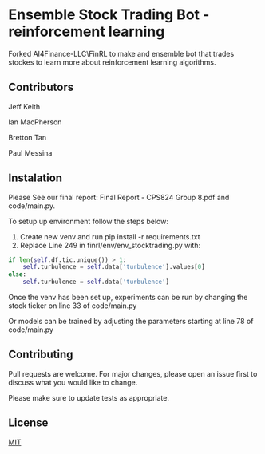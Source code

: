 # Ensemble Stock Trading Bot - reinforcement learning 

Forked AI4Finance-LLC\FinRL to make and ensemble bot that trades stockes to learn more about reinforcement learning algorithms.

## Contributors

Jeff Keith

Ian MacPherson

Bretton Tan

Paul Messina

## Instalation

Please See our final report: Final Report - CPS824 Group 8.pdf and code/main.py.

To setup up environment follow the steps below:

1. Create new venv and run pip install -r requirements.txt
2. Replace Line 249 in finrl/env/env_stocktrading.py with:

```python
if len(self.df.tic.unique()) > 1:
	self.turbulence = self.data['turbulence'].values[0]
else:
	self.turbulence = self.data['turbulence']
```	


Once the venv has been set up, experiments can be run by changing the stock ticker on line 33 of code/main.py

Or models can be trained by adjusting the parameters starting at line 78 of code/main.py


## Contributing
Pull requests are welcome. For major changes, please open an issue first to discuss what you would like to change.

Please make sure to update tests as appropriate.

## License
[MIT](https://choosealicense.com/licenses/mit/)
